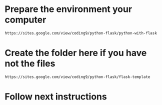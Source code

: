 # Prepare the environment your computer
    https://sites.google.com/view/coding9/python-flask/python-with-flask
# Create the folder here if you have not the files
    https://sites.google.com/view/coding9/python-flask/flask-template
# Follow next instructions
